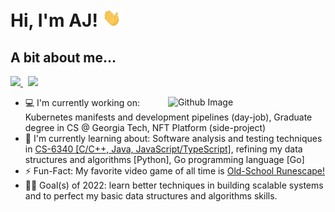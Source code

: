 <!-- #################################################################################################################################### -->
# Hi, I'm AJ! <img src="https://raw.githubusercontent.com/ABSphreak/ABSphreak/master/gifs/Hi.gif" width="30px">

<!-- #################################################################################################################################### -->
## A bit about me...
<p align="left"> 
  <a href="https://www.linkedin.com/in/andrewcaulkins" target="_blank">
    <img src="https://img.shields.io/badge/-AJ-0077B5?style=for-the-badge&logo=Linkedin&logoColor=white" />
  </a>&nbsp
  <a href="mailto:acaulkincoding@gmail.com" target="_blank">
    <img src="https://img.shields.io/badge/-Gmail-c14438?style=for-the-badge&logo=Gmail&logoColor=white&link=mailto:acaulkincoding@gmail.com" />
  </a>
</p>

<img width="50%" align="right" alt="Github Image" src="https://c.tenor.com/oliG35OmL8oAAAAC/meme-funny.gif" />

* 💻 I'm currently working on: Kubernetes manifests and development pipelines (day-job), Graduate degree in CS @ Georgia Tech, NFT Platform (side-project)
* 📝 I'm currently learning about: Software analysis and testing techniques in [CS-6340 [C/C++, Java, JavaScript/TypeScript]](https://omscs.gatech.edu/cs-6340-software-analysis), refining my data structures and algorithms [Python], Go programming language [Go]
* ⚡️ Fun-Fact: My favorite video game of all time is [Old-School Runescape!](https://oldschool.runescape.com/)
* 🙌🏽 Goal(s) of 2022: learn better techniques in building scalable systems and to perfect my basic data structures and algorithms skills. 
